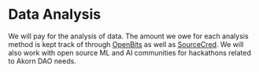 # Data Analysis

We will pay for the analysis of data. The amount we owe for each analysis method is kept track of through [OpenBits](https://openbits.world) as well as [SourceCred](https://sourcecred.io). We will also work with open source ML and AI communities for hackathons related to Akorn DAO needs.&#x20;

